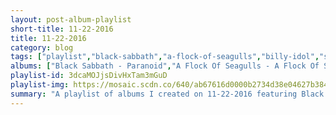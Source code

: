 ```yaml
---
layout: post-album-playlist
short-title: 11-22-2016
title: 11-22-2016
category: blog
tags: ["playlist","black-sabbath","a-flock-of-seagulls","billy-idol","starship","metallica"]
albums: ["Black Sabbath - Paranoid","A Flock Of Seagulls - A Flock Of Seagulls","Billy Idol - Rebel Yell","Starship - No Protection","Metallica - Hardwired…To Self-Destruct (Deluxe)"]
playlist-id: 3dcaMOJjsDivHxTam3mGuD
playlist-img: https://mosaic.scdn.co/640/ab67616d0000b2734d38e04627b3843ed3db042cab67616d0000b273704309c61a5a76b0a31cc1cdab67616d0000b273d5fccf9ce08b6a1e7d12a222ab67616d0000b273ea07dca8b4ca808c1e5b17fb
summary: "A playlist of albums I created on 11-22-2016 featuring Black Sabbath, A Flock Of Seagulls, Billy Idol, Starship, and Metallica."
---
```

